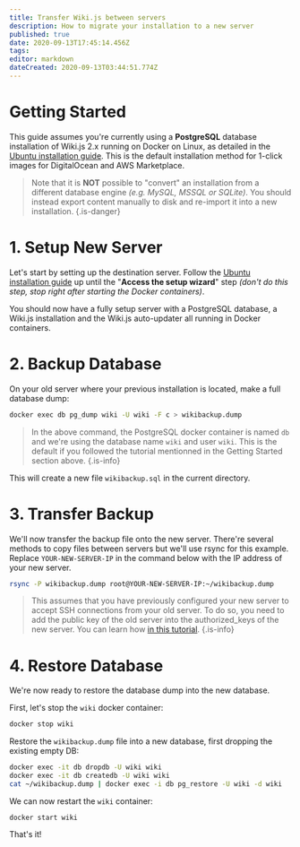```yaml
---
title: Transfer Wiki.js between servers
description: How to migrate your installation to a new server
published: true
date: 2020-09-13T17:45:14.456Z
tags: 
editor: markdown
dateCreated: 2020-09-13T03:44:51.774Z
---
```


# Getting Started

This guide assumes you're currently using a **PostgreSQL** database installation of Wiki.js 2.x running on Docker on Linux, as detailed in the [Ubuntu installation guide](/install/ubuntu). This is the default installation method for 1-click images for DigitalOcean and AWS Marketplace.

> Note that it is **NOT** possible to "convert" an installation from a different database engine *(e.g. MySQL, MSSQL or SQLite)*. You should instead export content manually to disk and re-import it into a new installation.
{.is-danger}

# 1. Setup New Server

Let's start by setting up the destination server. Follow the [Ubuntu installation guide](/install/ubuntu) up until the "**Access the setup wizard**" step *(don't do this step, stop right after starting the Docker containers)*.

You should now have a fully setup server with a PostgreSQL database, a Wiki.js installation and the Wiki.js auto-updater all running in Docker containers.

# 2. Backup Database

On your old server where your previous installation is located, make a full database dump:
```bash
docker exec db pg_dump wiki -U wiki -F c > wikibackup.dump
```
> In the above command, the PostgreSQL docker container is named `db` and we're using the database name `wiki` and user `wiki`. This is the default if you followed the tutorial mentionned in the Getting Started section above.
{.is-info}

This will create a new file `wikibackup.sql` in the current directory.

# 3. Transfer Backup

We'll now transfer the backup file onto the new server. There're several methods to copy files between servers but we'll use rsync for this example. Replace `YOUR-NEW-SERVER-IP` in the command below with the IP address of your new server.

```bash
rsync -P wikibackup.dump root@YOUR-NEW-SERVER-IP:~/wikibackup.dump
```

> This assumes that you have previously configured your new server to accept SSH connections from your old server. To do so, you need to add the public key of the old server into the authorized_keys of the new server. You can learn how [in this tutorial](https://www.digitalocean.com/community/tutorials/how-to-set-up-ssh-keys--2).
{.is-info}

# 4. Restore Database

We're now ready to restore the database dump into the new database.

First, let's stop the `wiki` docker container:

```bash
docker stop wiki
```

Restore the `wikibackup.dump` file into a new database, first dropping the existing empty DB:
```bash
docker exec -it db dropdb -U wiki wiki
docker exec -it db createdb -U wiki wiki
cat ~/wikibackup.dump | docker exec -i db pg_restore -U wiki -d wiki
```

We can now restart the `wiki` container:
```
docker start wiki
```

That's it!